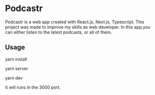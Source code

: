 # Podcastr

Podcastr is a web app created with React.js, Next.js, Typescript. This project was made to improve my skills as
web developer. In this app,you can either listen to the latest podcasts, or all of them.

## Usage

yarn install

yarn server

yarn dev

It will runs in the 3000 port.
